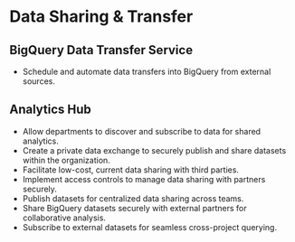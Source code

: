 # Data Sharing & Transfer
## BigQuery Data Transfer Service
* Schedule and automate data transfers into BigQuery from external sources.

## Analytics Hub
* Allow departments to discover and subscribe to data for shared analytics.
* Create a private data exchange to securely publish and share datasets within the organization.
* Facilitate low-cost, current data sharing with third parties.
* Implement access controls to manage data sharing with partners securely.
* Publish datasets for centralized data sharing across teams.
* Share BigQuery datasets securely with external partners for collaborative analysis.
* Subscribe to external datasets for seamless cross-project querying.

